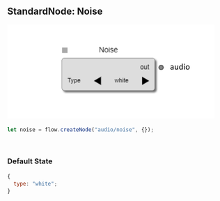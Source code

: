 ## StandardNode: Noise

<img class="zoomable" alt="Noise standard node" src="/images/standard-nodes/audio/noise.png" />

<Hierarchy :extend="{name: 'Node', link: '../../api/classes/node.html'}" />
<br/>

```js
let noise = flow.createNode("audio/noise", {});
```

<br/>

### Default State

```js
{
  type: "white";
}
```
